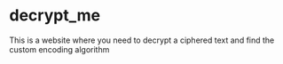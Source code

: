 # decrypt_me
This is a website where you need to decrypt a ciphered text and find the custom encoding algorithm
